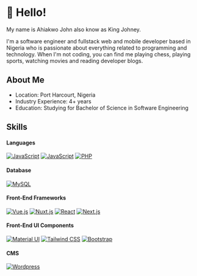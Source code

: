 # 👋 Hello! 

My name is Ahiakwo John also know as King Johney.

I'm a software engineer and fullstack web and mobile developer based in Nigeria who is passionate about everything related to programming and technology. When I'm not coding, you can find me playing chess, playing sports, watching movies and reading developer blogs.

## About Me
- Location: Port Harcourt, Nigeria
- Industry Experience: 4+ years
- Education: Studying for Bachelor of Science in Software Engineering

## Skills

#### Languages
[![JavaScript](https://img.shields.io/badge/JavaScript-F0DB4F?style=for-the-badge&logo=javascript&logoColor=323330)](https://github.com/Kingjohneycodey)
[![JavaScript](https://img.shields.io/badge/TypeScript-007ACC?style=for-the-badge&logo=typescript&logoColor=white)](https://github.com/Kingjohneycodey)
[![PHP](https://img.shields.io/badge/PHP-777BB3?style=for-the-badge&logo=php&logoColor=white)](https://github.com/Kingjohneycodey)

#### Database
[![MySQL](https://img.shields.io/badge/MySQL-3E6E93?style=for-the-badge&logo=mysql&logoColor=white)](https://github.com/Kingjohneycodey)

#### Front-End Frameworks
[![Vue.js](https://img.shields.io/badge/Vue.js-42b883?style=for-the-badge&logo=vuedotjs&logoColor=4FC08D)](https://github.com/Kingjohneycodey)
[![Nuxt.js](https://img.shields.io/badge/nuxt.js-00dc82?style=for-the-badge&logo=nuxtdotjs&logoColor=white)](https://github.com/Kingjohneycodey)
[![React](https://img.shields.io/badge/-ReactJs-61DAFB?logo=react&logoColor=white&style=for-the-badge)](https://github.com/Kingjohneycodey)
[![Next.js](https://img.shields.io/badge/next.js-000000?style=for-the-badge&logo=nextdotjs&logoColor=white)](https://github.com/Kingjohneycodey)

#### Front-End UI Components
[![Material UI](https://img.shields.io/badge/Material%20UI-007FFF?style=for-the-badge&logo=mui&logoColor=white)](https://github.com/Kingjohneycodey)
[![Tailwind CSS](https://img.shields.io/badge/Tailwind_CSS-38B2AC?style=for-the-badge&logo=tailwind-css&logoColor=white)](https://github.com/Kingjohneycodey)
[![Bootstrap](https://img.shields.io/badge/Bootstrap-563D7C?style=for-the-badge&logo=bootstrap&logoColor=white)](https://github.com/Kingjohneycodey)

#### CMS
[![Wordpress](https://img.shields.io/badge/Wordpress-21759B?style=for-the-badge&logo=wordpress&logoColor=white)](https://github.com/Kingjohneycodey)
